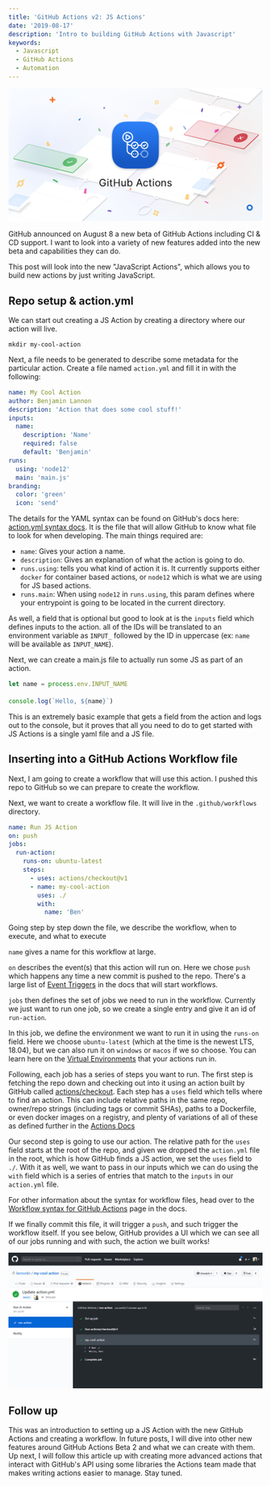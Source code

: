 ```yaml
---
title: 'GitHub Actions v2: JS Actions'
date: '2019-08-17'
description: 'Intro to building GitHub Actions with Javascript'
keywords:
  - Javascript
  - GitHub Actions
  - Automation
---
```


![GitHub Actions branding](./GitHubActions.png)

GitHub announced on August 8 a new beta of GitHub Actions including CI & CD support. I want to look into a variety of new features added into the new beta and capabilities they can do.

This post will look into the new "JavaScript Actions", which allows you to build new actions by just writing JavaScript.

## Repo setup & action.yml

We can start out creating a JS Action by creating a directory where our action will live.

```shell
mkdir my-cool-action
```

Next, a file needs to be generated to describe some metadata for the particular action. Create a file named `action.yml` and fill it in with the following:

```yml title=action.yml
name: My Cool Action
author: Benjamin Lannon
description: 'Action that does some cool stuff!'
inputs:
  name:
    description: 'Name'
    required: false
    default: 'Benjamin'
runs:
  using: 'node12'
  main: 'main.js'
branding:
  color: 'green'
  icon: 'send'
```

The details for the YAML syntax can be found on GitHub's docs here: [action.yml syntax docs](https://help.github.com/en/articles/metadata-syntax-for-github-actions). It is the file that will allow GitHub to know what file to look for when developing. The main things required are:

- `name`: Gives your action a name.
- `description`: Gives an explanation of what the action is going to do.
- `runs.using`: tells you what kind of action it is. It currently supports either `docker` for container based actions, or `node12` which is what we are using for JS based actions.
- `runs.main`: When using `node12` in `runs.using`, this param defines where your entrypoint is going to be located in the current directory.

As well, a field that is optional but good to look at is the `inputs` field which defines inputs to the action. all of the IDs will be translated to an environment variable as `INPUT_` followed by the ID in uppercase (ex: `name` will be available as `INPUT_NAME`).

Next, we can create a main.js file to actually run some JS as part of an action.

```js title=main.js
let name = process.env.INPUT_NAME

console.log(`Hello, ${name}`)
```

This is an extremely basic example that gets a field from the action and logs out to the console, but it proves that all you need to do to get started with JS Actions is a single yaml file and a JS file.

## Inserting into a GitHub Actions Workflow file

Next, I am going to create a workflow that will use this action. I pushed this repo to GitHub so we can prepare to create the workflow.

Next, we want to create a workflow file. It will live in the `.github/workflows` directory.

```yml title=.github/workflows/main.yml
name: Run JS Action
on: push
jobs:
  run-action:
    runs-on: ubuntu-latest
    steps:
      - uses: actions/checkout@v1
      - name: my-cool-action
        uses: ./
        with:
          name: 'Ben'
```

Going step by step down the file, we describe the workflow, when to execute, and what to execute

`name` gives a name for this workflow at large.

`on` describes the event(s) that this action will run on. Here we chose `push` which happens any time a new commit is pushed to the repo. There's a large list of [Event Triggers](https://help.github.com/en/articles/events-that-trigger-workflows) in the docs that will start workflows.

`jobs` then defines the set of jobs we need to run in the workflow. Currently we just want to run one job, so we create a single entry and give it an id of `run-action`.

In this job, we define the environment we want to run it in using the `runs-on` field. Here we choose `ubuntu-latest` (which at the time is the newest LTS, 18.04), but we can also run it on `windows` or `macos` if we so choose. You can learn here on the [Virtual Environments](https://help.github.com/en/articles/virtual-environments-for-github-actions) that your actions run in.

Following, each job has a series of steps you want to run. The first step is fetching the repo down and checking out into it using an action built by GitHub called [actions/checkout](https://github.com/actions/checkout). Each step has a `uses` field which tells where to find an action. This can include relative paths in the same repo, owner/repo strings (including tags or commit SHAs), paths to a Dockerfile, or even docker images on a registry, and plenty of variations of all of these as defined further in the [Actions Docs](https://help.github.com/en/articles/workflow-syntax-for-github-actions#jobsjob_idstepsuses)

Our second step is going to use our action. The relative path for the `uses` field starts at the root of the repo, and given we dropped the `action.yml` file in the root, which is how GitHub finds a JS action, we set the `uses` field to `./`. With it as well, we want to pass in our inputs which we can do using the `with` field which is a series of entries that match to the `inputs` in our `action.yml` file.

For other information about the syntax for workflow files, head over to the [Workflow syntax for GitHub Actions](https://help.github.com/en/articles/workflow-syntax-for-github-actions) page in the docs.

If we finally commit this file, it will trigger a `push`, and such trigger the workflow itself. If you see below, GitHub provides a UI which we can see all of our jobs running and with such, the action we built works!

![GitHub Actions Workflow Run UI](./workflow.png)

## Follow up

This was an introduction to setting up a JS Action with the new GitHub Actions and creating a workflow. In future posts, I will dive into other new features around GitHub Actions Beta 2 and what we can create with them. Up next, I will follow this article up with creating more advanced actions that interact with GitHub's API using some libraries the Actions team made that makes writing actions easier to manage. Stay tuned.
